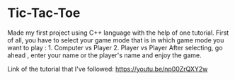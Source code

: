 # Tic-Tac-Toe
Made my first project using C++ language  with the help of one tutorial.
First of all, you have to select your game mode that is in which game mode you want to play : 1. Computer vs Player
                                                                                              2. Player vs Player
After selecting, go ahead , enter your name or the player's name and enjoy the game. 



Link of the tutorial that I've followed: https://youtu.be/np00ZrQXY2w

